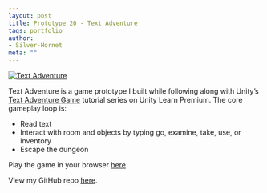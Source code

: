 ```yaml
---
layout: post
title: Prototype 20 - Text Adventure
tags: portfolio
author:
- Silver-Hornet
meta: ""
---
```


[![Text Adventure]({{site.url}}/text-adventure.png)](https://play.unity.com/mg/other/unity-learn-premium-s-text-adventure)

Text Adventure is a game prototype I built while following along with Unity’s [Text Adventure Game](https://learn.unity.com/tutorial/live-session-making-a-flappy-bird-style-game) tutorial series on Unity Learn Premium. The core gameplay loop is:

- Read text
- Interact with room and objects by typing go, examine, take, use, or inventory
- Escape the dungeon

Play the game in your browser [here](https://play.unity.com/mg/other/unity-learn-premium-s-text-adventure).

View my GitHub repo [here](https://github.com/silver-hornet/text-adventure).